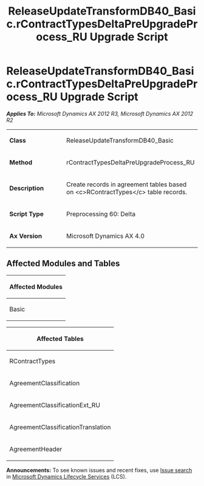 ﻿---
title: ReleaseUpdateTransformDB40_Basic.rContractTypesDeltaPreUpgradeProcess_RU Upgrade Script
TOCTitle: ReleaseUpdateTransformDB40_Basic.rContractTypesDeltaPreUpgradeProcess_RU Upgrade Script
ms:assetid: 5c75f74c-838e-9b58-f547-1aacacf40879
ms:mtpsurl: https://msdn.microsoft.com/en-us/library/JJ736353(v=AX.60)
ms:contentKeyID: 49708527
ms.date: 05/18/2015
mtps_version: v=AX.60
---

# ReleaseUpdateTransformDB40\_Basic.rContractTypesDeltaPreUpgradeProcess\_RU Upgrade Script 


_**Applies To:** Microsoft Dynamics AX 2012 R3, Microsoft Dynamics AX 2012 R2_

<table>
<colgroup>
<col style="width: 50%" />
<col style="width: 50%" />
</colgroup>
<tbody>
<tr class="odd">
<td><p><strong>Class</strong></p></td>
<td><p>ReleaseUpdateTransformDB40_Basic</p></td>
</tr>
<tr class="even">
<td><p><strong>Method</strong></p></td>
<td><p>rContractTypesDeltaPreUpgradeProcess_RU</p></td>
</tr>
<tr class="odd">
<td><p><strong>Description</strong></p></td>
<td><p>Create records in agreement tables based on &lt;c&gt;RContractTypes&lt;/c&gt; table records.</p></td>
</tr>
<tr class="even">
<td><p><strong>Script Type</strong></p></td>
<td><p>Preprocessing 60: Delta</p></td>
</tr>
<tr class="odd">
<td><p><strong>Ax Version</strong></p></td>
<td><p>Microsoft Dynamics AX 4.0</p></td>
</tr>
</tbody>
</table>


## Affected Modules and Tables

<table>
<colgroup>
<col style="width: 100%" />
</colgroup>
<thead>
<tr class="header">
<th><p>Affected Modules</p></th>
</tr>
</thead>
<tbody>
<tr class="odd">
<td><p>Basic</p></td>
</tr>
</tbody>
</table>


<table>
<colgroup>
<col style="width: 100%" />
</colgroup>
<thead>
<tr class="header">
<th><p>Affected Tables</p></th>
</tr>
</thead>
<tbody>
<tr class="odd">
<td><p>RContractTypes</p></td>
</tr>
<tr class="even">
<td><p>AgreementClassification</p></td>
</tr>
<tr class="odd">
<td><p>AgreementClassificationExt_RU</p></td>
</tr>
<tr class="even">
<td><p>AgreementClassificationTranslation</p></td>
</tr>
<tr class="odd">
<td><p>AgreementHeader</p></td>
</tr>
</tbody>
</table>

  
**Announcements:** To see known issues and recent fixes, use [Issue search](http://go.microsoft.com/fwlink/?linkid=389258) in [Microsoft Dynamics Lifecycle Services](http://go.microsoft.com/fwlink/?linkid=306505) (LCS).

